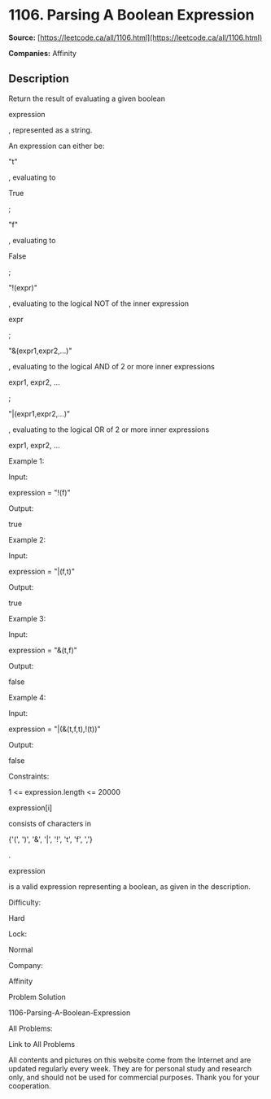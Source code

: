 # 1106. Parsing A Boolean Expression

**Source:** [https://leetcode.ca/all/1106.html](https://leetcode.ca/all/1106.html)

**Companies:** Affinity

## Description

Return the result of evaluating a given boolean

expression

, represented as a
        string.

An expression can either be:

"t"

, evaluating to

True

;

"f"

, evaluating to

False

;

"!(expr)"

, evaluating to the logical NOT of the inner expression

expr

;

"&(expr1,expr2,...)"

, evaluating to the logical AND of 2 or
            more inner expressions

expr1, expr2, ...

;

"|(expr1,expr2,...)"

, evaluating to the logical OR of 2 or more
            inner expressions

expr1, expr2, ...

Example 1:

Input:

expression = "!(f)"

Output:

true

Example 2:

Input:

expression = "|(f,t)"

Output:

true

Example 3:

Input:

expression = "&(t,f)"

Output:

false

Example 4:

Input:

expression = "|(&(t,f,t),!(t))"

Output:

false

Constraints:

1 <= expression.length <= 20000

expression[i]

consists of characters in

{'(', ')',
            '&', '|', '!', 't', 'f', ','}

.

expression

is a valid expression representing a boolean, as given in the
            description.

Difficulty:

Hard

Lock:

Normal

Company:

Affinity

Problem Solution

1106-Parsing-A-Boolean-Expression

All Problems:

Link to All Problems

All contents and pictures on this website come from the Internet and are updated regularly every week. They are for personal study and research only, and should not be used for commercial purposes. Thank you for your cooperation.

